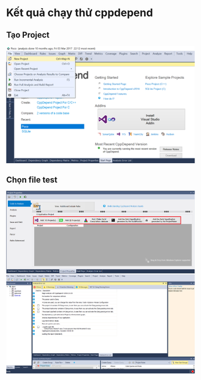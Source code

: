﻿<h1> Kết quả chạy thử cppdepend </h1>
<h2> Tạo Project </h2>
<img src="CppDepend/newproject.png">
<h2> Chọn file test </h2>
<img src="CppDepend/addprojects.png">

<img src="CppDepend/ketqua.png">
